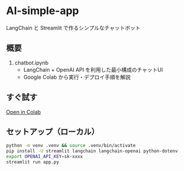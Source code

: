 # AI-simple-app

LangChain と Streamlit で作るシンプルなチャットボット

## 概要
1. chatbot.ipynb
    - LangChain + OpenAI API を利用した最小構成のチャットUI
    - Google Colab から実行・デプロイ手順を解説

## すぐ試す
[Open in Colab](https://colab.research.google.com/github/<your-name>/AI-simple-app/blob/main/section_1/chatbot.ipynb)

## セットアップ（ローカル）
```bash
python -m venv .venv && source .venv/bin/activate
pip install -U streamlit langchain langchain-openai python-dotenv
export OPENAI_API_KEY=sk-xxxx
streamlit run app.py
